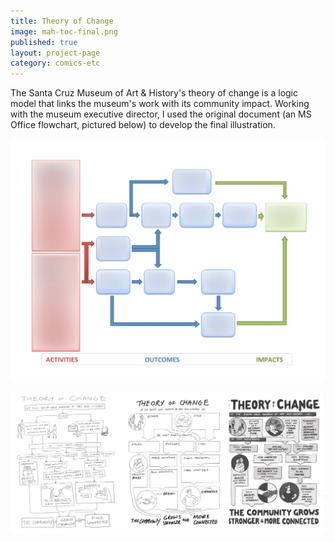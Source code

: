 ```yaml
---
title: Theory of Change
image: mah-toc-final.png
published: true
layout: project-page
category: comics-etc
---
```

The Santa Cruz Museum of Art & History's theory of change is a logic model that links the museum's work with its community impact. Working with the museum executive director, I used the original document (an MS Office flowchart, pictured below) to develop the final illustration. 

![Theory of Change process, Santa Cruz Museum of Art and History](/images/comics-etc/mah-toc-ppt.png)

![Theory of Change process, Santa Cruz Museum of Art and History](/images/comics-etc/mah-toc-sketches.png)
